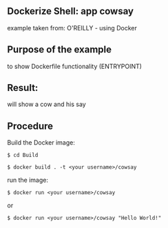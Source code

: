 ## Dockerize Shell: app cowsay 

example taken from: O'REILLY - using Docker


## Purpose of the example

to show Dockerfile functionality (ENTRYPOINT)

## Result: 

will show a cow and his say


## Procedure

Build the Docker image:
```
$ cd Build

$ docker build . -t <your username>/cowsay
```

run the image:
```
$ docker run <your username>/cowsay
```
or
```
$ docker run <your username>/cowsay "Hello World!"
```
